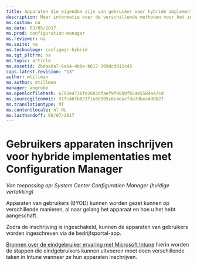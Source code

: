 ```yaml
---
title: Apparaten die eigendom zijn van gebruiker voor hybride implementaties met Configuration Manager inschrijven | Microsoft Docs
description: Meer informatie over de verschillende methoden voor het inschrijven van apparaten die eigendom zijn van gebruiker voor hybride implementaties met Configuration Manager.
ms.custom: na
ms.date: 03/05/2017
ms.prod: configuration-manager
ms.reviewer: na
ms.suite: na
ms.technology: configmgr-hybrid
ms.tgt_pltfrm: na
ms.topic: article
ms.assetid: 2bdaa8a7-6a64-4b0e-b617-309dcd912c45
caps.latest.revision: "13"
author: mtillman
ms.author: mtillman
manager: angrobe
ms.openlocfilehash: 6793e4736fe2603dfaef9f98b0fb54e5584aa7cd
ms.sourcegitcommit: 51fc48fb023f1e8d995c6c4eacfda7dbec4d0b2f
ms.translationtype: MT
ms.contentlocale: nl-NL
ms.lasthandoff: 08/07/2017
---
```

# <a name="enroll-user-owned-devices-for-hybrid-deployments-with-configuration-manager"></a>Gebruikers apparaten inschrijven voor hybride implementaties met Configuration Manager

*Van toepassing op: System Center Configuration Manager (huidige vertakking)*

Apparaten van gebruikers (BYOD) kunnen worden gezet kunnen op verschillende manieren, al naar gelang het apparaat en hoe u het hebt aangeschaft.  

Zodra de inschrijving is ingeschakeld, kunnen de apparaten van gebruikers worden ingeschreven via de bedrijfsportal-app.

[Bronnen over de eindgebruiker ervaring met Microsoft Intune](https://docs.microsoft.com/en-us/intune/deploy-use/what-to-tell-your-end-users-about-using-microsoft-intune) hierin worden de stappen die eindgebruikers kunnen uitvoeren moet doen verschillende taken in Intune wanneer ze hun apparaten inschrijven.
